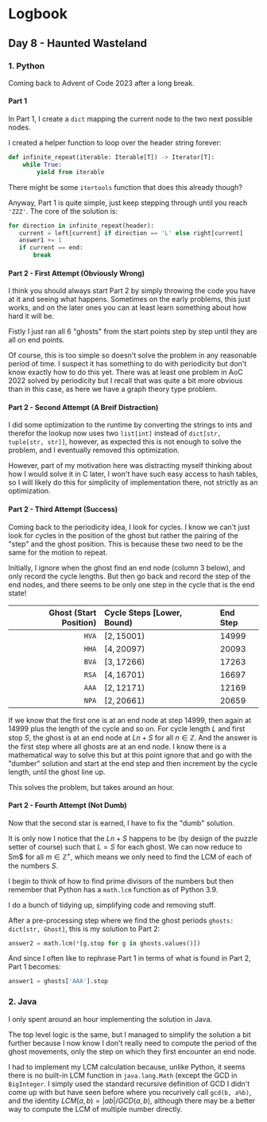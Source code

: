 # Logbook

## Day 8 - Haunted Wasteland

### 1. Python

Coming back to Advent of Code 2023 after a long break.

#### Part 1

In Part 1, I create a `dict` mapping the current node to the two next possible nodes.

I created a helper function to loop over the header string forever:

```Python
def infinite_repeat(iterable: Iterable[T]) -> Iterator[T]:
    while True:
        yield from iterable
```

There might be some `itertools` function that does this already though?

Anyway, Part 1 is quite simple, just keep stepping through until you reach `'ZZZ'`. The core of the solution is:

```Python
for direction in infinite_repeat(header):
   current = left[current] if direction == 'L' else right[current]
   answer1 += 1
   if current == end:
       break
```

#### Part 2 - First Attempt (Obviously Wrong)

I think you should always start Part 2 by simply throwing the code you have at it and seeing what happens. Sometimes on the early problems, this just works, and on the later ones you can at least learn something about how hard it will be.

Fistly I just ran all 6 "ghosts" from the start points step by step until they are all on end points.

Of course, this is too simple so doesn't solve the problem in any reasonable period of time. I suspect it has something to do with periodicity but don't know exactly how to do this yet. There was at least one problem in AoC 2022 solved by periodicity but I recall that was quite a bit more obvious than in this case, as here we have a graph theory type problem.

#### Part 2 - Second Attempt (A Breif Distraction)

I did some optimization to the runtime by converting the strings to ints and therefor the lookup now uses two `list[int]`
instead of `dict[str, tuple[str, str]]`, however, as expected this is not enough to solve the problem, and I eventually removed this optimization.

However, part of my motivation here was distracting myself thinking about how I would solve it in C later, I won't have such easy access to hash tables, so I will likely do this for simplicity of implementation there, not strictly as an optimization.

#### Part 2 - Third Attempt (Success)

Coming back to the periodicity idea, I look for cycles. I know we can't just look for cycles in the position of the ghost but rather the pairing of the "step" and the ghost position. This is because these two need to be the same for the motion to repeat.

Initially, I ignore when the ghost find an end node (column 3 below), and only record the cycle lengths. But then go back and record the step of the end nodes, and there seems to be only one step in the cycle that is the end state!

| Ghost (Start Position) | Cycle Steps [Lower, Bound) | End Step |
| ---------------------: | :------------------------- | :------- |
|                  `HVA` | $[2, 15001)$               | 14999    |
|                  `HHA` | $[4, 20097)$               | 20093    |
|                  `BVA` | $[3, 17266)$               | 17263    |
|                  `RSA` | $[4, 16701)$               | 16697    |
|                  `AAA` | $[2, 12171)$               | 12169    |
|                  `NPA` | $[2, 20661)$               | 20659    |

If we know that the first one is at an end node at step $14999$, then again at $14999$ plus the length of the cycle and so on. For cycle length $L$ and first stop $S$, the ghost is at an end node at $Ln+S$ for all $n \in \mathbb{Z}$. And the answer is the first step where all ghosts are at an end node. I know there is a mathematical way to solve this but at this point ignore that and go with the "dumber" solution and start at the end step and then increment by the cycle length, until the ghost line up.

This solves the problem, but takes around an hour.

#### Part 2 - Fourth Attempt (Not Dumb)

Now that the second star is earned, I have to fix the "dumb" solution.

It is only now I notice that the $Ln+S$ happens to be (by design of the puzzle setter of course) such that $L=S$ for each ghost. We can now reduce to Sm$ for all $m \in \mathbb{Z}^+$, which means we only need to find the LCM of each of the numbers $S$.

I begin to think of how to find prime divisors of the numbers but then remember that Python has a `math.lcm` function as of Python 3.9.

I do a bunch of tidying up, simplifying code and removing stuff.

After a pre-processing step where we find the ghost periods `ghosts: dict[str, Ghost]`, this is my solution to Part 2:

```Python
answer2 = math.lcm(*[g.stop for g in ghosts.values()])
```

And since I often like to rephrase Part 1 in terms of what is found in Part 2, Part 1 becomes:

```Python
answer1 = ghosts['AAA'].stop
```

### 2. Java

I only spent around an hour implementing the solution in Java. 

The top level logic is the same, but I managed to simplify the solution a bit further because I now know I don't really need to compute the period of the ghost movements, only the step on which they first encounter an end node.

I had to implement my LCM calculation because, unlike Python, it seems there is no built-in LCM function in `java.lang.Math` (except the GCD in `BigInteger`. I simply used the standard recursive definition of GCD I didn't come up with but have seen before where you recurively call `gcd(b, a%b)`, and the identity $LCM(a, b) = |ab| / GCD(a, b)$, although there may be a better way to compute the LCM of multiple number directly.

